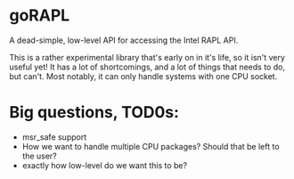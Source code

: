 # goRAPL

A dead-simple, low-level API for accessing the Intel RAPL API.



This is a rather experimental library that's early on in it's life, so it isn't very useful yet! It has a lot of shortcomings, and a lot of things that needs to do, but can't. Most notably, it can only handle systems with one CPU socket.


# Big questions, TOD0s:

- msr_safe support
- How we want to handle multiple CPU packages? Should that be left to the user?
- exactly how low-level do we want this to be?

